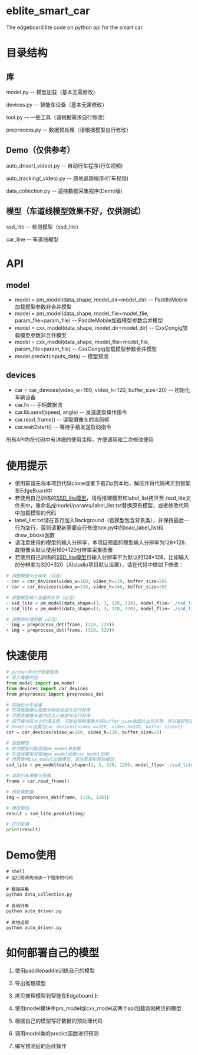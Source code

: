# eblite_smart_car
The edgeboard lite code on python api for the smart car.

# 目录结构
## 库
model.py -- 模型加载（基本无需修改）

devices.py -- 智能车设备（基本无需修改）

tool.py -- 一些工具（请根据需求自行修改）

preprocess.py -- 数据预处理（请根据模型自行修改）
## Demo（仅供参考）
auto_driver(_video).py -- 自动行车程序(行车视频)

auto_tracking(_video).py -- 原地追踪程序(行车视频)

data_collection.py -- 遥控数据采集程序(Demo版)
## 模型（车道线模型效果不好，仅供测试）
ssd_lite -- 检测模型（ssd_lite）

car_line -- 车道线模型

# API
## model
* model = pm_model(data_shape, model_dir=model_dir) -- PaddleMobile加载模型参数非合并模型
* model = pm_model(data_shape, model_flie=model_flie, param_file=param_file) -- PaddleMobile加载模型参数合并模型
* model = cxx_model(data_shape, model_dir=model_dir) -- CxxCongig加载模型参数非合并模型
* model = cxx_model(data_shape, model_flie=model_flie, param_file=param_file) -- CxxCongig加载模型参数合并模型
* model.predict(inputs_data) -- 模型预测

## devices
* car = car_devices(video_w=160, video_h=120, buffer_size=20) -- 初始化车辆设备
* car.fn -- 手柄数据流
* car.lib.send(speed, angle) -- 发送底盘操作指令
* car.read_frame() -- 读取摄像头的当前帧
* car.wait2start() -- 等待手柄发送启动指令

所有API均在代码中有详细的使用注释，方便调用和二次修改使用

# 使用提示
* 使用前请先将本项目代码clone或者下载Zip到本地，解压并将代码拷贝到智能车EdgeBoard中
* 若使用自己训练的[SSD_lite模型](https://aistudio.baidu.com/aistudio/projectdetail/701345)，请将推理模型和label_list拷贝至./ssd_lite文件夹中，重命名成model/params/label_list.txt替换原有模型，或者修改代码中加载模型的代码
* label_list.txt请在首行加入Background（若模型包含背景类），并保持最后一行为空行，否则请更新需要自行修改tool.py中的load_label_list和draw_bboxs函数
* 请注意使用的模型的输入分辨率，本项目预置的模型输入分辨率为128\*128，故摄像头默认使用160\*120分辨率采集图像
* 若使用自己训练的[SSD_lite模型](https://aistudio.baidu.com/aistudio/projectdetail/701345)且输入分辨率不为默认的128\*128，比如输入的分辨率为320\*320（AIstudio项目默认设置），请在代码中做如下修改：
```python
# 调整摄像头分辨率（可选）
- car = car_devices(video_w=160, video_h=120, buffer_size=20)
+ car = car_devices(video_w=320, video_h=240, buffer_size=20)

# 调整模型输入张量的形状（必选）
- ssd_lite = pm_model(data_shape=(1, 3, 128, 128), model_flie='./ssd_lite/model', param_file='./ssd_lite/params')
+ ssd_lite = pm_model(data_shape=(1, 3, 320, 320), model_flie='./ssd_lite/model', param_file='./ssd_lite/params')

# 调整预处理参数（必选）
- img = preprocess_det(frame, (128, 128))
+ img = preprocess_det(frame, (320, 320))


```

# 快速使用
```python
# python命令行快速使用
# 导入需要的包
from model import pm_model
from devices import car_devices
from preprocess import preprocess_det

# 初始化小车设备
# 可降低摄像头图像分辨率来提升运行帧率
# 可提高摄像头缓冲区大小来提升运行帧率
# 调节缓冲区大小时请注意，可能会导致摄像头前buffer_size张图片出现异常，所以最好先进行预热操作，将这些异常图片推出队列
# Baseline设置为car_devices(video_w=320, video_h=240, buffer_size=1)
car = car_devices(video_w=160, video_h=120, buffer_size=20)

# 加载模型
# 检测模型只能使用pm_model来加载
# 车道线模型可使用pm_model或者cxx_model加载
# 但若使用cxx_model加载模型，请注意提前预热模型
ssd_lite = pm_model(data_shape=(1, 3, 128, 128), model_flie='./ssd_lite/model', param_file='./ssd_lite/params')

# 读取小车摄像头图像
frame = car.read_frame()

# 预处理数据
img = preprocess_det(frame, (128, 128))

# 模型预测
result = ssd_lite.predict(img)

# 打印结果
print(result)
```
# Demo使用
```shell
# shell
# 运行前请先阅读一下程序的代码

# 数据采集
python data_collection.py

# 自动行车
python auto_driver.py

# 原地追踪
python auto_driver.py
```
# 如何部署自己的模型
1. 使用paddlepaddle训练自己的模型

2. 导出推理模型

3. 拷贝推理模型到智能车Edgeboard上

3. 使用model模块中pm_model或cxx_model这两个api加载刚刚拷贝的模型

4. 根据自己的模型写好数据的预处理代码

5. 调用model类的predict函数进行预测

6. 编写预测后的后续操作
